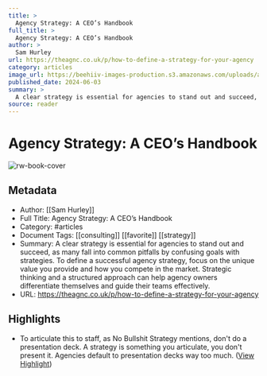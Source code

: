 ```yaml
---
title: >
  Agency Strategy: A CEO’s Handbook
full_title: >
  Agency Strategy: A CEO’s Handbook
author: >
  Sam Hurley
url: https://theagnc.co.uk/p/how-to-define-a-strategy-for-your-agency
category: articles
image_url: https://beehiiv-images-production.s3.amazonaws.com/uploads/asset/file/54cea795-842c-4e63-9e44-0681bea5c6eb/samagnc_09138_a_man_looking_at_2_paths_which_points_in_2_differ_97698e54-80fa-4ff6-bbb5-47658077a5f0.png?t=1717181601
published_date: 2024-06-03
summary: >
  A clear strategy is essential for agencies to stand out and succeed, as many fall into common pitfalls by confusing goals with strategies. To define a successful agency strategy, focus on the unique value you provide and how you compete in the market. Strategic thinking and a structured approach can help agency owners differentiate themselves and guide their teams effectively.
source: reader
---
```

# Agency Strategy: A CEO’s Handbook

![rw-book-cover](https://beehiiv-images-production.s3.amazonaws.com/uploads/asset/file/54cea795-842c-4e63-9e44-0681bea5c6eb/samagnc_09138_a_man_looking_at_2_paths_which_points_in_2_differ_97698e54-80fa-4ff6-bbb5-47658077a5f0.png?t=1717181601)

## Metadata
- Author: [[Sam Hurley]]
- Full Title: Agency Strategy: A CEO’s Handbook
- Category: #articles
- Document Tags: [[consulting]] [[favorite]] [[strategy]] 
- Summary: A clear strategy is essential for agencies to stand out and succeed, as many fall into common pitfalls by confusing goals with strategies. To define a successful agency strategy, focus on the unique value you provide and how you compete in the market. Strategic thinking and a structured approach can help agency owners differentiate themselves and guide their teams effectively.
- URL: https://theagnc.co.uk/p/how-to-define-a-strategy-for-your-agency

## Highlights
- To articulate this to staff, as No Bullshit Strategy mentions, don't do a presentation deck. A strategy is something you articulate, you don't present it. Agencies default to presentation decks way too much. ([View Highlight](https://read.readwise.io/read/01ja7j59rba6amdx62ajykp0yn))


